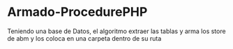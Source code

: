 # Armado-ProcedurePHP
Teniendo una base de Datos, el algoritmo extraer las tablas y arma los store de abm y los coloca en una carpeta dentro de su ruta
